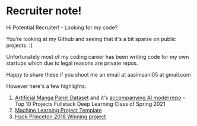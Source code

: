 # Recruiter note!
Hi Potential Recruiter! - Looking for my code?

You're looking at my Github and seeing that it's a bit sparse on public projects. :(

Unfortunately most of my coding career has been writing code for my own startups which due to legal reasons are private repos. 

Happy to share these if you shoot me an email at aasimsani05 at gmail.com

However here's a few highlights:
1. [Artificial Manga Panel Dataset](https://github.com/aasimsani/artificial_manga_panel_dataset) and it's [accompanying AI model repo](https://github.com/aasimsani/ampd-ml.git) - Top 10 Projects Fullstack Deep Learning Class of Spring 2021
2. [Machine Learning Project Template](https://github.com/aasimsani/ml_project_template.git)
3. [Hack Princeton 2018 Winning project](https://github.com/aasimsani/hackprinceton2018-fall.git)
